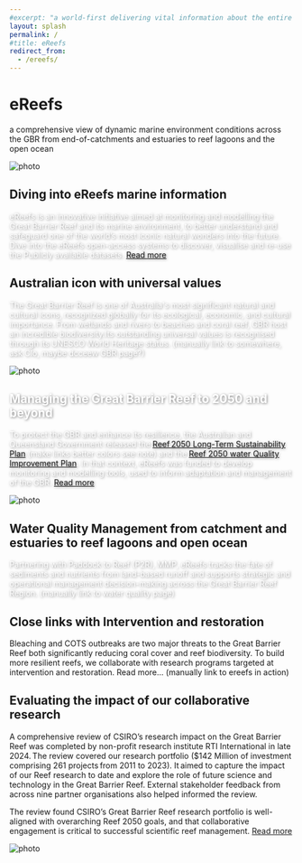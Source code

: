 ```yaml
---
#excerpt: "a world-first delivering vital information about the entire Great Barrier Reef from catchment to ocean"
layout: splash
permalink: /
#title: eReefs
redirect_from: 
  - /ereefs/
---
```

<div id="landing-page">

  <div class="fixed-background top-title-container top-title-image" id="background-1">
    <div class="top-title-content">
      <div class="sub-content">
        <h1 class="title-text white-shadowed-text">eReefs</h1>
        <p class="subtitle-text white-shadowed-text">
        a comprehensive view of dynamic marine environment conditions across the GBR from end-of-catchments and estuaries to reef lagoons and the open ocean 
        </p>
      </div>
    </div>
  </div>
  <main>

  <div class="top-title-container">
    <div class="top-title-content">
      <div class="parent">
        <div class="div2" style="overflow: hidden;">
        <picture class="picture-right">
          <source srcset="/assets/videos/ereefs_data_explorer/chlorophyl_temp_timeseries.avif" type="image/avif" />
          <source srcset="/assets/videos/ereefs_data_explorer/chlorophyl_temp_timeseries.webp" type="image/webp" />
          <img src="/assets/videos/ereefs_data_explorer/chlorophyl_temp_timeseries.jpg" class="image-vignette" alt="photo" />
        </picture>
        </div>
        <div class="div1">
          <div class="sub-content">
            <h2>Diving into eReefs marine information</h2>
            <p  style="color: #fff; text-shadow: 1px 1px 4px rgba(0, 0, 0, 0.5);">
            eReefs is an innovative initiative aimed at monitoring and modelling the Great Barrier Reef and its marine environment, to better understand and safeguard one of the world’s most iconic natural wonders into the future. Dive into the eReefs open-access systems to discover, visualise and re-use the Publicly available datasets. <a href="/tools/">Read more</a>
            </p>
          </div>
        </div>
      </div>
    </div>
  </div>

  <div class="top-title-container">
    <div class="top-title-content">
      <div class="parent">
        <div class="div2-reverse">
          <div class="sub-content">
            <h2>Australian icon with universal values</h2>
            <p  style="color: #fff; text-shadow: 1px 1px 4px rgba(0, 0, 0, 0.5);">
              The Great Barrier Reef is one of Australia's most significant natural and cultural icons, recognized globally for its ecological, economic, and cultural importance. From wetlands and rivers to beaches and coral reef, GBR host an incredible biodiversity.Its outstanding universal values is recognised through its UNESCO World Heritage status. (manually link to somewhere, ask Clo, maybe dcceew GBR page?) 
            </p>
          </div>
        </div>
        <div class="div1-reverse" style="overflow: hidden;">
          <picture class="picture-left">
            <source srcset="/assets/images/backgrounds/fullHD_webp/141958-2.webp" type="image/webp" />
            <img src="/assets/images/backgrounds/fullHD_jpg/141958-2-downsized.jpg" class="image-vignette" alt="photo" />
          </picture>
        </div>
      </div>
    </div>
  </div>


  <div class="fixed-background background-content top-title-image" id="background-2">
    <div class="vignette-container">
      <div class="vignette-content">
        <h2 style="color: #fff; text-shadow: 1px 1px 4px rgba(0, 0, 0, 0.5);">Managing the Great Barrier Reef to 2050 and beyond</h2>
        <p style="color: #fff; text-shadow: 1px 1px 4px rgba(0, 0, 0, 0.5);">
          To protect the GBR and enhance its resilience, the Australian and Queensland Government released the <a href="https://www.dcceew.gov.au/parks-heritage/great-barrier-reef/protecting/reef-2050-plan"> Reef 2050 Long-Term Sustainability Plan</a> (make links better colors see note) and the <a href="https://www.reefplan.qld.gov.au/">Reef 2050 water Quality Improvement Plan</a>. In that context, eReefs was funded to develop monitoring and modelling tools, used to inform adaptation and management of the GBR. 
          <a href="/research/reef_2050_plan_overview">Read more</a>
        </p>
      </div>
    </div>
  </div>

  <div class="top-title-container">
    <div class="top-title-content">
      <div class="parent">
        <div class="div2" style="overflow: hidden;">
        <picture class="picture-right">
          <source srcset="/assets/videos/ereefs_data_explorer/ammonia_animation.avif" type="image/avif" />
          <source srcset="/assets/videos/ereefs_data_explorer/ammonia_animation.webp" type="image/webp" />
          <img src="/assets/videos/ereefs_data_explorer/ammonia_animation.jpg" class="image-vignette" alt="photo" />
        </picture>
        </div>
        <div class="div1">
          <div class="sub-content">
            <h2>Water Quality Management from catchment and estuaries to reef lagoons and open ocean</h2>
            <p  style="color: #fff; text-shadow: 1px 1px 4px rgba(0, 0, 0, 0.5);">
              Partnering with Paddock to Reef (P2R), MMP, eReefs tracks the fate of sediments and nutrients from land-based runoff and supports strategic and operational management decision-making across the Great Barrier Reef Region. (manually link to water quality page) 
            </p>
          </div>
        </div>
      </div>
    </div>
  </div>

  <div class="fixed-background background-content top-title-image" id="background-3">
    <div class="vignette-container">
      <div class="vignette-content">
        <h2 class="white-shadowed-text">Close links with Intervention and restoration</h2>
        <p class="white-shadowed-text">
          Bleaching and COTS outbreaks are two major threats to the Great Barrier Reef both significantly reducing coral cover and reef biodiversity. To build more resilient reefs, we collaborate with research programs targeted at intervention and restoration. Read more... (manually link to ereefs in action) 
        </p>
      </div>
    </div>
  </div>

  <div class="top-title-container">
    <div class="top-title-content">
      <div class="parent">
        <div class="div2-reverse">
          <div class="sub-content">
            <h2>Evaluating the impact of our collaborative research</h2>
            <p class="white-shadowed-text">
              A comprehensive review of CSIRO’s research impact on the Great Barrier Reef was completed by non-profit research institute RTI International in late 2024. The review covered our research portfolio ($142 Million of investment comprising 261 projects from 2011 to 2023). It aimed to capture the impact of our Reef research to date and explore the role of future science and technology in the Great Barrier Reef. External stakeholder feedback from across nine partner organisations also helped informed the review. 
              </p>
              <p>
              The review found CSIRO’s Great Barrier Reef research portfolio is well-aligned with overarching Reef 2050 goals, and that collaborative engagement is critical to successful scientific reef management.
              <a target="_window" href="https://www.csiro.au/-/media/Environment/files/Great-Barrier-Reef/CSIRO-GBR-Evaluation-Findings-Report_Nov-2024_FINAL.pdf">Read more</a>
            </p>
          </div>
        </div>
        <div class="div1-reverse" style="overflow: hidden;">
          <picture class="picture-left">
            <source srcset="/assets/videos/ereefs_data_explorer/ammonia_animation.avif" type="image/avif" />
            <source srcset="/assets/videos/ereefs_data_explorer/ammonia_animation.webp" type="image/webp" />
            <img src="/assets/videos/ereefs_data_explorer/ammonia_animation.jpg" class="image-vignette" alt="photo" />
          </picture>
        </div>
      </div>
    </div>
  </div>

  </main>
</div>
